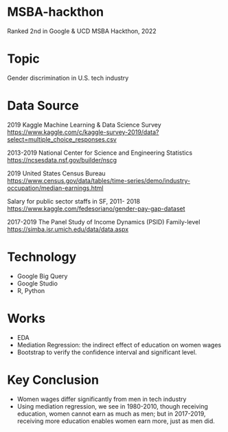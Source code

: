 # MSBA-hackthon
Ranked 2nd in Google & UCD MSBA Hackthon, 2022
# Topic
Gender discrimination in U.S. tech industry
# Data Source
2019 Kaggle Machine Learning & Data Science Survey
https://www.kaggle.com/c/kaggle-survey-2019/data?select=multiple_choice_responses.csv

2013-2019 National Center for Science and Engineering Statistics 
https://ncsesdata.nsf.gov/builder/nscg 

2019 United States Census Bureau
https://www.census.gov/data/tables/time-series/demo/industry-occupation/median-earnings.html 

Salary for public sector staffs in SF, 2011- 2018
https://www.kaggle.com/fedesoriano/gender-pay-gap-dataset 

2017-2019 The Panel Study of Income Dynamics (PSID) Family-level
https://simba.isr.umich.edu/data/data.aspx
# Technology
- Google Big Query
- Google Studio
- R, Python
# Works
- EDA
- Mediation Regression: the indirect effect of education on women wages
- Bootstrap to verify the confidence interval and significant level. 
# Key Conclusion
- Women wages differ significantly from men in tech industry
- Using mediation regression, we see in 1980-2010, though receiving education, women cannot earn as much as men; but in 2017-2019, receiving more education enables women earn more, just as men did.

